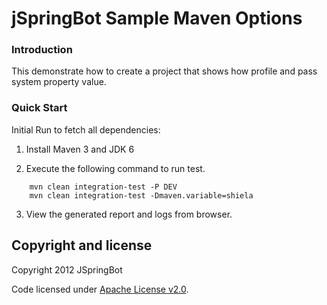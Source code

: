 jSpringBot Sample Maven Options
=======

### Introduction

This demonstrate how to create a project that shows how profile and pass system property value.

### Quick Start

Initial Run to fetch all dependencies:

1. Install Maven 3 and JDK 6

2. Execute the following command to run test.
```
    mvn clean integration-test -P DEV
    mvn clean integration-test -Dmaven.variable=shiela
```
3. View the generated report and logs from browser.

## Copyright and license

Copyright 2012 JSpringBot

Code licensed under [Apache License v2.0](http://www.apache.org/licenses/LICENSE-2.0).

